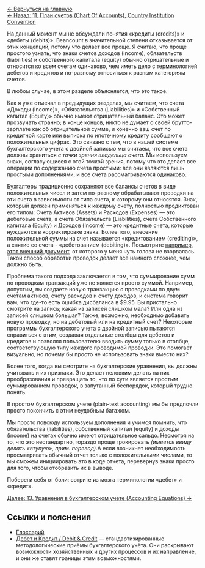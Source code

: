 [← Вернуться на главную](https://github.com/aroundblacksneverrelax/publictranslations/wiki/%D0%9C%D0%B5%D1%82%D0%BE%D0%B4-%D0%B4%D0%B2%D0%BE%D0%B9%D0%BD%D0%BE%D0%B9-%D0%B7%D0%B0%D0%BF%D0%B8%D1%81%D0%B8-(The-Double-Entry-Counting-Method),-%D0%9C%D0%B0%D1%80%D1%82%D0%B8%D0%BD-%D0%91%D0%BB%D0%B5)
<br>[← Назад: 11. План счетов (Chart Of Accounts), Country Institution Convention](https://github.com/aroundblacksneverrelax/publictranslations/wiki/11.-%D0%9C%D0%B5%D1%82%D0%BE%D0%B4-%D0%B4%D0%B2%D0%BE%D0%B9%D0%BD%D0%BE%D0%B9-%D0%B7%D0%B0%D0%BF%D0%B8%D1%81%D0%B8,-%D0%9F%D0%BB%D0%B0%D0%BD-%D1%81%D1%87%D0%B5%D1%82%D0%BE%D0%B2-(Chart-Of-Accounts),-Country-Institution-Convention)

На данный момент мы не обсуждали понятия «кредиты (credits)» и «дебеты (debits)». Beancount в значительной степени отказывается от этих концепций, потому что делает все проще. Я считаю, что проще простого узнать, что знаки счетов доходов (income), обязательств (liabilities) и собственного капитала (equity) обычно отрицательные и относится ко всем счетам одинаково, чем иметь дело с терминологией дебетов и кредитов и по-разному относиться к разным категориям счетов. 

В любом случае, в этом разделе объясняется, что это такое.

Как я уже отмечал в предыдущих разделах, мы считаем, что счета «Доходы (Income)», «Обязательства (Liabilities)» и «Собственный капитал (Equity)» обычно имеют отрицательный баланс. Это может прозвучать странно; в конце концов, никто не думает о своей брутто-зарплате как об отрицательной сумме, и конечно ваш счет по кредитной карте или выписка по ипотечному кредиту сообщают о положительных цифрах. Это связано с тем, что в нашей системе бухгалтерского учета с двойной записью мы считаем, что все счета должны храниться _с точки зрения владельца счета._ Мы используем знаки, согласующиеся с этой точкой зрения, потому что это делает все операции по содержанию счета простыми: все они являются лишь простыми дополнениями, и все счета рассматриваются одинаково.

Бухгалтеры традиционно сохраняют все балансы счетов в виде положительных чисел и затем по-разному обрабатывают проводки на эти счета в зависимости от типа счета, к которому они относятся. Знак, который должен применяться к каждому счету, полностью продиктован его типом: Счета Активов (Assets) и Расходов (Expenses) — это дебетовые счета, а счета Обязательств (Liabilities), счета Собственного капитала (Equity) и Доходов (Income) — это кредитные счета, которые нуждаются в корректировке знака. Более того, внесение положительной суммы на счет называется «кредитованием (crediting)», а снятие со счета - «дебетованием (debiting)». Посмотрите [например, этот внешний документ](https://www.accountingtools.com/articles/2017/5/17/debits-and-credits), от которого у меня чуть голова не взорвалась. Такой способ обработки проводок делает все намного сложнее, чем должно быть. 

Проблема такого подхода заключается в том, что суммирование сумм по проводкам транзакций уже не является просто суммой. Например, допустим, вы создаете новую транзакцию с проводками по двум счетам активов, счету расходов и счету доходов, и система говорит вам, что где-то есть ошибка дисбаланса в $9.95. Вы пристально смотрите на запись; какая из записей слишком мала? Или одна из записей слишком большая? Также, возможно, необходимо добавить новую проводку, но на дебетовый или на кредитный счет? Некоторые программы бухгалтерского учета с двойной записью пытаются справиться с этим, создавая отдельные столбцы для дебетов и кредитов и позволяя пользователю вводить сумму только в столбце, соответствующую типу каждого проводимой проводки. Это помогает визуально, но почему бы просто не использовать знаки вместо них?

Более того, когда вы смотрите на бухгалтерские уравнения, вы должны учитывать и их признаки. Это делает неловким делать на них преобразования и превращать то, что по сути является простым суммированием проводок, в запутанный беспорядок, который трудно понять.

В простом бухгалтерском учете (plain-text accounting) мы бы предпочли просто покончить с этим неудобным багажом. 

Мы просто повсюду используем дополнения и учимся помнить, что обязательства (liabilities), собственный капитал (equity) и доходы (income) на счетах обычно имеют отрицательное сальдо. Несмотря на то, что это нестандартно, гораздо проще грокировать _(имеется ввиду делать «втупую», прим. перевод)_.А если возникнет необходимость просматривать обычный отчет только с положительными числами, то мы сможем инициировать это в коде отчета, перевернув знаки просто для того, чтобы отобразить их в выводе.

Побереги себя от боли: сотрите из мозга терминологии «дебет» и «кредит».

[Далее: 13. Уравнения в бухгалтерском учете (Accounting Equations) →](https://github.com/aroundblacksneverrelax/publictranslations/wiki/13.-%D0%9C%D0%B5%D1%82%D0%BE%D0%B4-%D0%B4%D0%B2%D0%BE%D0%B9%D0%BD%D0%BE%D0%B9-%D0%B7%D0%B0%D0%BF%D0%B8%D1%81%D0%B8,-%D0%A3%D1%80%D0%B0%D0%B2%D0%BD%D0%B5%D0%BD%D0%B8%D1%8F-%D0%B2-%D0%B1%D1%83%D1%85%D0%B3%D0%B0%D0%BB%D1%82%D0%B5%D1%80%D1%81%D0%BA%D0%BE%D0%BC-%D1%83%D1%87%D0%B5%D1%82%D0%B5-(Accounting-Equations))

## Ссылки и пояснения
- [Глоссарий](https://github.com/aroundblacksneverrelax/publictranslations/wiki/0.-%D0%9C%D0%B5%D1%82%D0%BE%D0%B4-%D0%B4%D0%B2%D0%BE%D0%B9%D0%BD%D0%BE%D0%B9-%D0%B7%D0%B0%D0%BF%D0%B8%D1%81%D0%B8,-%D0%93%D0%BB%D0%BE%D1%81%D1%81%D0%B0%D1%80%D0%B8%D0%B9)
- [Дебет и Кредит / Debit & Credit](https://ru.wikipedia.org/wiki/%D0%94%D0%B5%D0%B1%D0%B5%D1%82_%D0%B8_%D0%BA%D1%80%D0%B5%D0%B4%D0%B8%D1%82) — стандартизированные методологические приёмы бухгалтерского учёта. Они раскрывают возможности хозяйственных и других процессов и их направление, и они же ставят границы этим возможностями.
